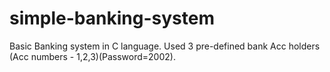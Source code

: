 # simple-banking-system
Basic Banking system in C language. Used 3 pre-defined bank Acc holders (Acc numbers - 1,2,3)(Password=2002).
